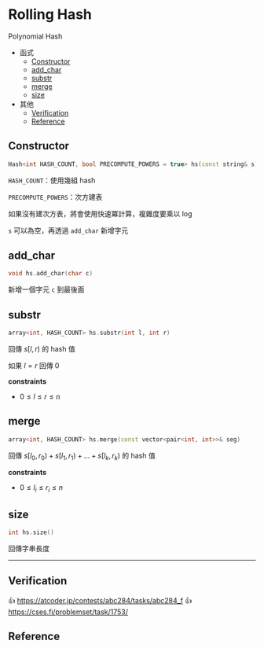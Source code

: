 # Rolling Hash

Polynomial Hash

- 函式
    - [Constructor](#Constructor)
    - [add_char](#add_char)
    - [substr](#substr)
    - [merge](#merge)
	- [size](#size)
- 其他
    - [Verification](#Verification)
    - [Reference](#Reference)

## Constructor

```cpp
Hash<int HASH_COUNT, bool PRECOMPUTE_POWERS = true> hs(const string& s)
```

`HASH_COUNT`：使用幾組 hash

`PRECOMPUTE_POWERS`：次方建表

如果沒有建次方表，將會使用快速冪計算，複雜度要乘以 $\log$

`s` 可以為空，再透過 `add_char` 新增字元

## add_char

```cpp
void hs.add_char(char c)
```

新增一個字元 `c` 到最後面

## substr

```cpp
array<int, HASH_COUNT> hs.substr(int l, int r)
```

回傳 $s[l, r)$ 的 hash 值

如果 $l = r$ 回傳 $0$

**constraints**

- $0 \leq l \leq r \leq n$

## merge

```cpp
array<int, HASH_COUNT> hs.merge(const vector<pair<int, int>>& seg)
```

回傳 $s[l_0, r_0) + s[l_1, r_1) + \dots + s[l_k, r_k)$ 的 hash 值

**constraints**

- $0 \leq l_i \leq r_i \leq n$

## size

```cpp
int hs.size()
```

回傳字串長度

---

## Verification

:thumbsup: https://atcoder.jp/contests/abc284/tasks/abc284_f
:thumbsup: https://cses.fi/problemset/task/1753/

## Reference
